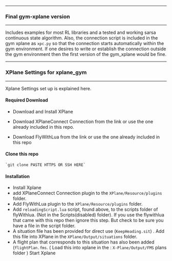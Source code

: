 ----------------------------
### Final gym-xplane version
-----------------------------
Includes examples for most RL libraries and a tested and working sarsa continuous state algorithm. Also, the connection script is included in the gym xplane as `xpc.py` so that the connection starts automatically within the gym environment. If one desires to write or establish the connection outside the gym environment then the first version of the gym_xplane would be fine.

-------------------------------------------
### XPlane Settings for xplane_gym
----------------------------------------
Xplane Settings set up is explained here.

#### Required Download
  - Download and Install XPlane

  - Download XPlaneConnect Connection from the link or use the one already included in this repo.

  - Download FlyWithLua from the link or use the one already included in this repo
  
#### Clone this repo
    `git clone PASTE HTTPS OR SSH HERE`

    
#### Installation
  - Install Xplane
  - add XPlaneConnect Connection plugin to the `XPlane/Resource/plugins` folder.
  - Add FlyWithLua plugin to the `XPlane/Resource/plugins` folder.
  - Add `reloadingScript.lua` script, found above, to the scripts folder of flyWithlua. (Not in the Scripts(disabled) folder). If you use the flywithlua that came with this repo then ignore this step. But check to be sure you have a file in the script folder.
  - A situation file has been provided for direct use (`KeepHeading.sit`) . Add this file into XPlane in the `XPlane/Output/situations` folder.
  - A flight plan that corresponds to this situation has also been added (`flightPlan.fms`. ( Load this into xplane in the : `X-Plane/Output/FMS` plans folder )
  Start Xplane
